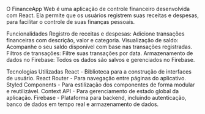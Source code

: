 O FinanceApp Web é uma aplicação de controle financeiro desenvolvida com React. Ela permite que os usuários registrem suas receitas e despesas, para facilitar o controle de suas finanças pessoais. 

Funcionalidades
  Registro de receitas e despesas: Adicione transações financeiras com descrição, valor e categoria.
  Visualização de saldo: Acompanhe o seu saldo disponível com base nas transações registradas.
  Filtros de transações: Filtre suas transações por data.
  Armazenamento de dados no Firebase: Todos os dados são salvos e gerenciados no Firebase.
  
Tecnologias Utilizadas
  React - Biblioteca para a construção de interfaces de usuário.
  React Router - Para navegação entre páginas do aplicativo.
  Styled Components - Para estilização dos componentes de forma modular e reutilizável.
  Context API - Para gerenciamento de estado global da aplicação.
  Firebase - Plataforma para backend, incluindo autenticação, banco de dados em tempo real e armazenamento de dados.
  
